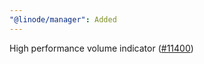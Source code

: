 ```yaml
---
"@linode/manager": Added
---
```


High performance volume indicator ([#11400](https://github.com/linode/manager/pull/11400))
